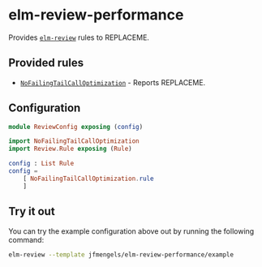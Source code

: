 # elm-review-performance

Provides [`elm-review`](https://package.elm-lang.org/packages/jfmengels/elm-review/latest/) rules to REPLACEME.


## Provided rules

- [`NoFailingTailCallOptimization`](https://package.elm-lang.org/packages/jfmengels/elm-review-performance/1.0.0/NoFailingTailCallOptimization) - Reports REPLACEME.


## Configuration

```elm
module ReviewConfig exposing (config)

import NoFailingTailCallOptimization
import Review.Rule exposing (Rule)

config : List Rule
config =
    [ NoFailingTailCallOptimization.rule
    ]
```


## Try it out

You can try the example configuration above out by running the following command:

```bash
elm-review --template jfmengels/elm-review-performance/example
```
